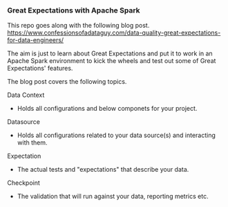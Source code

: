 ### Great Expectations with Apache Spark

This repo goes along with the following blog post.
https://www.confessionsofadataguy.com/data-quality-great-expectations-for-data-engineers/

The aim is just to learn about Great Expectations and put it
to work in an Apache Spark environment to kick the wheels
and test out some of Great Expectations' features.

The blog post covers the following topics.

Data Context
 - Holds all configurations and below componets for your project.

Datasource
 - Holds all configurations related to your data source(s) and interacting with them.

Expectation
 - The actual tests and "expectations" that describe your data.

Checkpoint
- The validation that will run against your data, reporting metrics etc.
